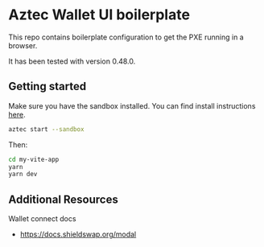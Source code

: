 # Aztec Wallet UI boilerplate

This repo contains boilerplate configuration to get the PXE running in a browser.

It has been tested with version 0.48.0.

## Getting started

Make sure you have the sandbox installed. You can find install instructions [here](https://docs.aztec.network/guides/developer_guides/getting_started/quickstart).

```bash
aztec start --sandbox
```

Then:

```bash
cd my-vite-app
yarn
yarn dev
```

## Additional Resources

Wallet connect docs

- https://docs.shieldswap.org/modal
